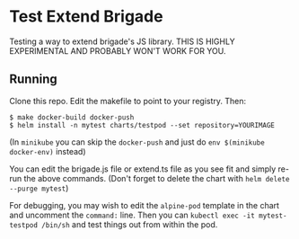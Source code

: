 # Test Extend Brigade

Testing a way to extend brigade's JS library. THIS IS HIGHLY EXPERIMENTAL AND
PROBABLY WON'T WORK FOR YOU.


## Running


Clone this repo. Edit the makefile to point to your registry. Then:

```
$ make docker-build docker-push
$ helm install -n mytest charts/testpod --set repository=YOURIMAGE
```

(In `minikube` you can skip the `docker-push` and just do `env $(minikube docker-env)` instead)

You can edit the brigade.js file or extend.ts file as you see fit and simply
re-run the above commands. (Don't forget to delete the chart with `helm delete --purge mytest`)

For debugging, you may wish to edit the `alpine-pod` template in the chart and
uncomment the `command:` line. Then you can `kubectl exec -it mytest-testpod /bin/sh`
and test things out from within the pod.


